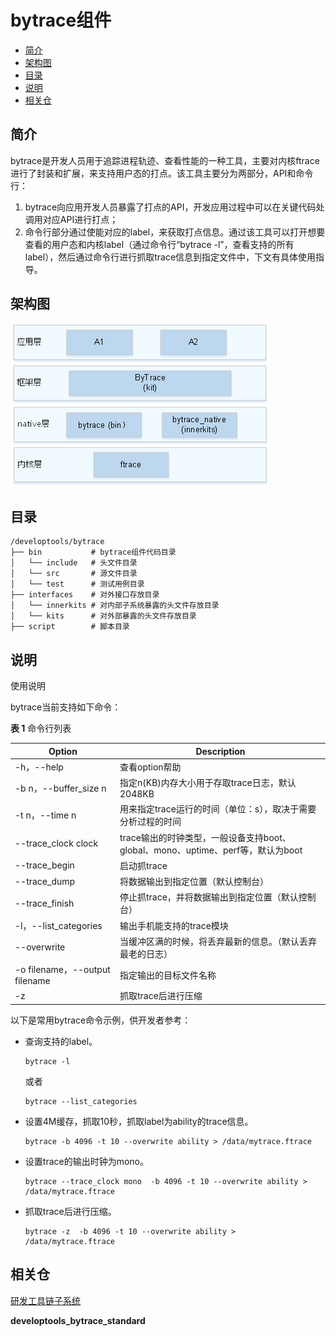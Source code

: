 # bytrace组件<a name="ZH-CN_TOPIC_0000001102209942"></a>

-   [简介](#section152771918494)
-   [架构图](#section6808195518497)
-   [目录](#section1610792125019)
-   [说明](#section18684185975017)
-   [相关仓](#section1849151125618)

## 简介<a name="section152771918494"></a>

bytrace是开发人员用于追踪进程轨迹、查看性能的一种工具，主要对内核ftrace进行了封装和扩展，来支持用户态的打点。该工具主要分为两部分，API和命令行：

1.  bytrace向应用开发人员暴露了打点的API，开发应用过程中可以在关键代码处调用对应API进行打点；
2.  命令行部分通过使能对应的label，来获取打点信息。通过该工具可以打开想要查看的用户态和内核label（通过命令行“bytrace -l”，查看支持的所有label），然后通过命令行进行抓取trace信息到指定文件中，下文有具体使用指导。

## 架构图<a name="section6808195518497"></a>

![](figures/architecture_zh.png)

## 目录<a name="section1610792125019"></a>

```
/developtools/bytrace
├── bin           # bytrace组件代码目录 
│   └── include   # 头文件目录
│   └── src       # 源文件目录
│   └── test      # 测试用例目录
├── interfaces    # 对外接口存放目录
│   └── innerkits # 对内部子系统暴露的头文件存放目录
│   └── kits      # 对外部暴露的头文件存放目录
├── script        # 脚本目录
```

## 说明<a name="section18684185975017"></a>

使用说明

bytrace当前支持如下命令：

**表 1**  命令行列表

| Option | Description |
|--------|------------|
| -h，--help | 查看option帮助 |
| -b n，--buffer_size n | 指定n(KB)内存大小用于存取trace日志，默认2048KB |
| -t n，--time n | 用来指定trace运行的时间（单位：s），取决于需要分析过程的时间 |
| --trace_clock clock | trace输出的时钟类型，一般设备支持boot、global、mono、uptime、perf等，默认为boot |
| --trace_begin | 启动抓trace |
| --trace_dump | 将数据输出到指定位置（默认控制台） |
| --trace_finish | 停止抓trace，并将数据输出到指定位置（默认控制台） |
| -l，--list_categories | 输出手机能支持的trace模块 |
| --overwrite | 当缓冲区满的时候，将丢弃最新的信息。（默认丢弃最老的日志） |
| -o filename，--output filename | 指定输出的目标文件名称 |
| -z | 抓取trace后进行压缩 |

以下是常用bytrace命令示例，供开发者参考：

-   查询支持的label。

    ```
    bytrace -l
    ```

    或者

    ```
    bytrace --list_categories
    ```


-   设置4M缓存，抓取10秒，抓取label为ability的trace信息。

    ```
    bytrace -b 4096 -t 10 --overwrite ability > /data/mytrace.ftrace
    ```


-   设置trace的输出时钟为mono。

    ```
    bytrace --trace_clock mono  -b 4096 -t 10 --overwrite ability > /data/mytrace.ftrace
    ```


-   抓取trace后进行压缩。

    ```
    bytrace -z  -b 4096 -t 10 --overwrite ability > /data/mytrace.ftrace
    ```


## 相关仓<a name="section1849151125618"></a>

[研发工具链子系统](https://gitee.com/openharmony/docs/blob/master/zh-cn/readme/%E7%A0%94%E5%8F%91%E5%B7%A5%E5%85%B7%E9%93%BE%E5%AD%90%E7%B3%BB%E7%BB%9F.md)

**developtools\_bytrace\_standard**

